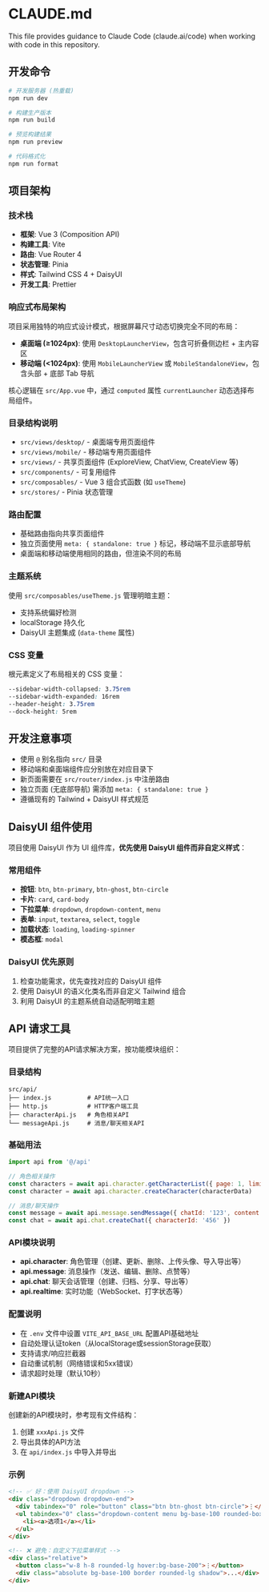 # CLAUDE.md

This file provides guidance to Claude Code (claude.ai/code) when working with code in this repository.

## 开发命令

```bash
# 开发服务器 (热重载)
npm run dev

# 构建生产版本
npm run build

# 预览构建结果
npm run preview

# 代码格式化
npm run format
```

## 项目架构

### 技术栈
- **框架**: Vue 3 (Composition API)
- **构建工具**: Vite
- **路由**: Vue Router 4
- **状态管理**: Pinia
- **样式**: Tailwind CSS 4 + DaisyUI
- **开发工具**: Prettier

### 响应式布局架构
项目采用独特的响应式设计模式，根据屏幕尺寸动态切换完全不同的布局：

- **桌面端 (≥1024px)**: 使用 `DesktopLauncherView`，包含可折叠侧边栏 + 主内容区
- **移动端 (<1024px)**: 使用 `MobileLauncherView` 或 `MobileStandaloneView`，包含头部 + 底部 Tab 导航

核心逻辑在 `src/App.vue` 中，通过 `computed` 属性 `currentLauncher` 动态选择布局组件。

### 目录结构说明

- `src/views/desktop/` - 桌面端专用页面组件
- `src/views/mobile/` - 移动端专用页面组件
- `src/views/` - 共享页面组件 (ExploreView, ChatView, CreateView 等)
- `src/components/` - 可复用组件
- `src/composables/` - Vue 3 组合式函数 (如 `useTheme`)
- `src/stores/` - Pinia 状态管理

### 路由配置
- 基础路由指向共享页面组件
- 独立页面使用 `meta: { standalone: true }` 标记，移动端不显示底部导航
- 桌面端和移动端使用相同的路由，但渲染不同的布局

### 主题系统
使用 `src/composables/useTheme.js` 管理明暗主题：
- 支持系统偏好检测
- localStorage 持久化
- DaisyUI 主题集成 (`data-theme` 属性)

### CSS 变量
根元素定义了布局相关的 CSS 变量：
```css
--sidebar-width-collapsed: 3.75rem
--sidebar-width-expanded: 16rem
--header-height: 3.75rem
--dock-height: 5rem
```

## 开发注意事项

- 使用 `@` 别名指向 `src/` 目录
- 移动端和桌面端组件应分别放在对应目录下
- 新页面需要在 `src/router/index.js` 中注册路由
- 独立页面 (无底部导航) 需添加 `meta: { standalone: true }`
- 遵循现有的 Tailwind + DaisyUI 样式规范

## DaisyUI 组件使用

项目使用 DaisyUI 作为 UI 组件库，**优先使用 DaisyUI 组件而非自定义样式**：

### 常用组件
- **按钮**: `btn`, `btn-primary`, `btn-ghost`, `btn-circle`
- **卡片**: `card`, `card-body`
- **下拉菜单**: `dropdown`, `dropdown-content`, `menu`
- **表单**: `input`, `textarea`, `select`, `toggle`
- **加载状态**: `loading`, `loading-spinner`
- **模态框**: `modal`

### DaisyUI 优先原则
1. 检查功能需求，优先查找对应的 DaisyUI 组件
2. 使用 DaisyUI 的语义化类名而非自定义 Tailwind 组合
3. 利用 DaisyUI 的主题系统自动适配明暗主题

## API 请求工具

项目提供了完整的API请求解决方案，按功能模块组织：

### 目录结构
```
src/api/
├── index.js          # API统一入口
├── http.js           # HTTP客户端工具
├── characterApi.js   # 角色相关API
└── messageApi.js     # 消息/聊天相关API
```

### 基础用法
```javascript
import api from '@/api'

// 角色相关操作
const characters = await api.character.getCharacterList({ page: 1, limit: 10 })
const character = await api.character.createCharacter(characterData)

// 消息/聊天操作
const message = await api.message.sendMessage({ chatId: '123', content: 'Hello!' })
const chat = await api.chat.createChat({ characterId: '456' })
```

### API模块说明
- **api.character**: 角色管理（创建、更新、删除、上传头像、导入导出等）
- **api.message**: 消息操作（发送、编辑、删除、点赞等）
- **api.chat**: 聊天会话管理（创建、归档、分享、导出等）
- **api.realtime**: 实时功能（WebSocket、打字状态等）

### 配置说明
- 在 `.env` 文件中设置 `VITE_API_BASE_URL` 配置API基础地址
- 自动处理认证token（从localStorage或sessionStorage获取）
- 支持请求/响应拦截器
- 自动重试机制（网络错误和5xx错误）
- 请求超时处理（默认10秒）

### 新建API模块
创建新的API模块时，参考现有文件结构：
1. 创建 `xxxApi.js` 文件
2. 导出具体的API方法
3. 在 `api/index.js` 中导入并导出

### 示例
```html
<!-- ✅ 好：使用 DaisyUI dropdown -->
<div class="dropdown dropdown-end">
  <div tabindex="0" role="button" class="btn btn-ghost btn-circle">⋮</div>
  <ul tabindex="0" class="dropdown-content menu bg-base-100 rounded-box shadow">
    <li><a>选项1</a></li>
  </ul>
</div>

<!-- ❌ 避免：自定义下拉菜单样式 -->
<div class="relative">
  <button class="w-8 h-8 rounded-lg hover:bg-base-200">⋮</button>
  <div class="absolute bg-base-100 border rounded-lg shadow">...</div>
</div>
```